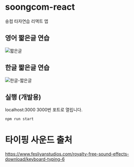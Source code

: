 # soongcom-react
숭컴 타자연습 리액트 앱

## 영어 짧은글 연습
![짧은글](https://user-images.githubusercontent.com/13645032/110480500-e6c14480-8129-11eb-8056-447336bd2722.gif)

## 한글 짧은글 연습
![한글-짧은글](https://user-images.githubusercontent.com/13645032/110553262-1436de00-817c-11eb-9897-d50debb758b9.gif)

## 실행 (개발용)

localhost:3000
3000번 포트로 열립니다.

```sh
npm run start
```

# 타이핑 사운드 출처
https://www.fesliyanstudios.com/royalty-free-sound-effects-download/keyboard-typing-6
